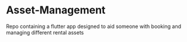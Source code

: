 # Asset-Management
Repo containing a flutter app designed to aid someone with booking and managing different rental assets
